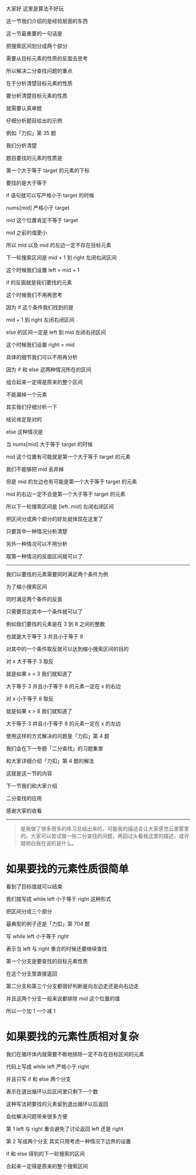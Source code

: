 大家好 这里是算法不好玩

这一节我们介绍的是经验层面的东西

这一节最重要的一句话是

把搜索区间划分成两个部分

需要从目标元素的性质的反面去思考

所以解决二分查找问题的重点

在于分析清楚目标元素的性质

要分析清楚目标元素的性质

就需要认真审题

仔细分析题目给出的示例


例如「力扣」第 35 题

我们分析清楚

题目要找的元素的性质是

第一个大于等于 target 的元素的下标

要找的是大于等于

if 语句就可以写严格小于 target 的时候

nums[mid] 严格小于 target 

mid 这个位置肯定不等于 target

mid 之前的值更小

所以 mid 以及 mid 的左边一定不存在目标元素

下一轮搜索区间是 mid + 1 到 right 左闭右闭区间

这个时候我们设置 left = mid + 1

if 的反面就是我们要找的元素

这个时候我们不用再思考

因为 if 这个条件我们找到的是 

mid + 1 到 right 左闭右闭区间

else 的区间一定是 left 到 mid 左闭右闭区间

这个时候我们设置 right = mid

具体的细节我们可以不用再分析

因为 if 和 else 这两种情况所在的区间

组合起来一定得是原来的整个区间

不能漏掉一个元素

其实我们仔细分析一下

结论肯定是对的

else 这种情况是

当 nums[mid] 大于等于 target 的时候

mid 这个位置有可能就是第一个大于等于 target 的元素

我们不能够把 mid 丢弃掉

但是 mid 的左边也有可能是第一个大于等于 target 的元素


mid 的右边一定不会是第一个大于等于 target 的元素

所以下一轮搜索区间是 [left..mid] 左闭右闭区间

把区间分成两个部分的好处就体现在这里了

只要其中一种情况分析清楚

另外一种情况可以不用分析

取第一种情况的反面区间就可以了


---

我们以要找的元素需要同时满足两个条件为例

为了缩小搜索区间

同时满足两个条件的反面

只需要否定其中一个条件就可以了

例如我们要找的元素是在 3 到 8 之间的整数

也就是大于等于 3 并且小于等于 8

对其中的一个条件取反就可以达到缩小搜索区间的目的

对 x 大于等于 3 取反

就是如果 x < 3 我们就知道了

大于等于 3 并且小于等于 8 的元素一定在 x 的右边

对 x 小于等于 8 取反

就是如果 x > 8 我们就知道了

大于等于 3 并且小于等于 8 的元素一定在 x 的左边

使用这样的方式解决的问题是「力扣」第 4 题

我们会在下一专题「二分查找」的习题集里

和大家详细介绍「力扣」第 4 题的解法

这就是这一节的内容

下一节我们和大家介绍

二分查找的应用

感谢大家的收看



---


> 是我做了很多很多的练习总结出来的，可能我的描述会让大家感觉云里雾里的。大家可以尝试做一些二分查找的问题，再回过头看我这里的描述，或许就明白我在说的是什么。

# 如果要找的元素性质很简单

看到了目标值就可以结束

我们就写成 while left 小于等于 right 这种形式

把区间分成三个部分

最典型的例子还是「力扣」第 704 题

写 while left 小于等于 right 

表示当 left 与 right 重合的时候还要继续查找

第一个分支是要查找的目标元素性质

在这个分支里直接返回

第二分支和第三个分支都很好判断是向左边走还是向右边走

并且这两个分支一般来说都排除 mid 这个位置的值 

所以一个加 1 一个减 1

# 如果要找的元素性质相对复杂

我们在循环体内就需要不断地排除一定不存在目标区间的元素

代码上写成 while left 严格小于 right

并且只写 if 和 else 两个分支

表示在退出循环以后区间里只剩下一个数

这种写法把要找的元素留到退出循环以后返回

会给解决问题带来很多方便 

第 1 left 与 right 重合避免了讨论返回 left 还是 right

第 2 写成两个分支 其实只用考虑一种情况下边界的设置

if 和 else 得到的下一轮搜索的区间

合起来一定得是原来的整个搜索区间 




